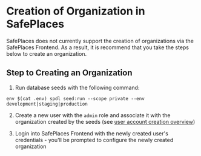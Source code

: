 
# Creation of Organization in SafePlaces

SafePlaces does not currently support the creation of organizations via the SafePlaces Frontend. As a result, it is recommend that you take the steps below to create an organization.

## Step to Creating an Organization

1. Run database seeds with the following command:

  `env $(cat .env) spdl seed:run --scope private --env development|staging|production`

2. Create a new user with the `admin` role and associate it with the organization created by the seeds (see [user account creation overview](user-account-creation.md))

3. Login into SafePlaces Frontend with the newly created user's credentials - you'll be prompted to configure the newly created organization
